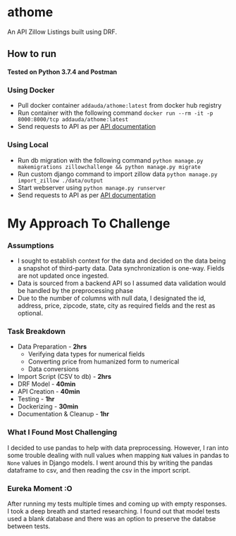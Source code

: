# athome

An API Zillow Listings built using DRF.

## How to run
#### Tested on Python 3.7.4 and Postman

### Using Docker
- Pull docker container `addauda/athome:latest` from docker hub registry
- Run container with the following command `docker run --rm -it -p 8000:8000/tcp addauda/athome:latest`
- Send requests to API as per [API documentation](documentation.md)

### Using Local
- Run db migration with the following command `python manage.py makemigrations zillowchallenge && python manage.py migrate`
- Run custom django command to import zillow data `python manage.py import_zillow ./data/output`
- Start webserver using `python manage.py runserver`
- Send requests to API as per [API documentation](documentation.md)

# My Approach To Challenge

### Assumptions
- I sought to establish context for the data and decided on the data being a snapshot of third-party data. Data synchronization is one-way. Fields are not updated once ingested.
- Data is sourced from a backend API so I assumed data validation would be handled by the preprocessing phase
- Due to the number of columns with null data, I designated the id, address, price, zipcode, state, city as required fields and the rest as optional. 

### Task Breakdown
- Data Preparation - **2hrs**
  - Verifying data types for numerical fields
  - Converting price from humanized form to numerical
  - Data conversions
- Import Script (CSV to db) - **2hrs**
- DRF Model - **40min**
- API Creation - **40min**
- Testing - **1hr**
- Dockerizing - **30min**
- Documentation & Cleanup - **1hr**

### What I Found Most Challenging
I decided to use pandas to help with data preprocessing. However, I ran into some trouble dealing with null values when mapping `NaN` values in pandas to `None` values in Django models. I went around this by writing the pandas dataframe to csv, and then reading the csv in the import script.

### Eureka Moment :O
After running my tests multiple times and coming up with empty responses. I took a deep breath and started researching. I found out that model tests used a blank database and there was an option to preserve the databse between tests.